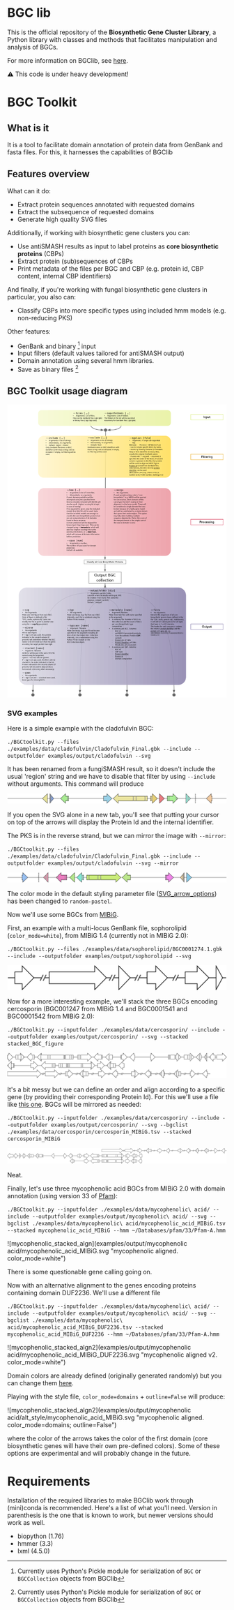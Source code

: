 # BGC lib

This is the official repository of the **Biosynthetic Gene Cluster Library**, a Python library with classes and methods that facilitates manipulation and analysis of BGCs.

For more information on BGClib, see [here](./BGClib/Readme.md).

:warning: This code is under heavy development!

# BGC Toolkit

## What is it

It is a tool to facilitate domain annotation of protein data from GenBank and fasta files. For this, it harnesses the capabilities of BGClib

## Features overview

What can it do:

* Extract protein sequences annotated with requested domains
* Extract the subsequence of requested domains
* Generate high quality SVG files

Additionally, if working with biosynthetic gene clusters you can:

* Use antiSMASH results as input to label proteins as **core biosynthetic proteins** (CBPs)
* Extract protein (sub)sequences of CBPs
* Print metadata of the files per BGC and CBP (e.g. protein id, CBP content, internal CBP identifiers)
        
And finally, if you're working with fungal biosynthetic gene clusters in particular, you also can:

* Classify CBPs into more specific types using included hmm models (e.g. non-reducing PKS)

Other features:

* GenBank and binary [^1] input 
* Input filters (default values tailored for antiSMASH output)
* Domain annotation using several hmm libraries.
* Save as binary files [^1]

[^1]: Currently uses Python's Pickle module for serialization of `BGC` or `BGCCollection` objects from BGClib

## BGC Toolkit usage diagram

![BGC toolkit usage diagram](./BGCtoolkit_diagram.png)

### SVG examples

Here is a simple example with the cladofulvin BGC:

```
./BGCtoolkit.py --files ./examples/data/cladofulvin/Cladofulvin_Final.gbk --include --outputfolder examples/output/cladofulvin --svg
```

It has been renamed from a fungiSMASH result, so it doesn't include the usual 'region' string and we have to disable that filter by using `--include` without arguments. This command will produce

![Cladofulvin_Final](examples/output/cladofulvin/Cladofulvin_Final.svg "Cladofulvin. color_mode=random-pastel")

If you open the SVG alone in a new tab, you'll see that putting your cursor on top of the arrows will display the Protein Id and the internal identifier.

The PKS is in the reverse strand, but we can mirror the image with `--mirror`:

```
./BGCtoolkit.py --files ./examples/data/cladofulvin/Cladofulvin_Final.gbk --include --outputfolder examples/output/cladofulvin --svg --mirror
```

![Cladofulvin_Final mirrored](examples/output/cladofulvin/Cladofulvin_Final_m.svg "Cladofulvin mirrored. color_mode=random-pastel")

The color mode in the default styling parameter file ([SVG_arrow_options](./SVG_arrow_options.cfg)) has been changed to `random-pastel`.

Now we'll use some BGCs from [MIBiG](https://mibig.secondarymetabolites.org/).

First, an example with a multi-locus GenBank file, sophorolipid (`color_mode=white`), from MIBiG 1.4 (currently not in MIBiG 2.0):

```
./BGCtoolkit.py --files ./examples/data/sophorolipid/BGC0001274.1.gbk --include --outputfolder examples/output/sophorolipid --svg
```

![sophorolipid_multi_locus](examples/output/sophorolipid/BGC0001274.1.svg "sophorolipid. color_mode=white")

Now for a more interesting example, we'll stack the three BGCs encoding cercosporin (BGC001247 from MIBiG 1.4 and BGC0001541 and BGC0001542 from MIBiG 2.0):

```
./BGCtoolkit.py --inputfolder ./examples/data/cercosporin/ --include --outputfolder examples/output/cercosporin/ --svg --stacked stacked_BGC_figure
```

![cercosporin_stacked](examples/output/cercosporin/stacked_BGC_figure.svg "cercosporin. color_mode=white")

It's a bit messy but we can define an order and align according to a specific gene (by providing their corresponding Protein Id). For this we'll use a file like [this one](examples/data/cercosporin/cercosporin_MIBiG.tsv). BGCs will be mirrored as needed:

```
./BGCtoolkit.py --inputfolder ./examples/data/cercosporin/ --include --outputfolder examples/output/cercosporin/ --svg --bgclist ./examples/data/cercosporin/cercosporin_MIBiG.tsv --stacked cercosporin_MIBiG
```

![cercosporin_stacked_algn](examples/output/cercosporin/cercosporin_MIBiG.svg "cercosporin aligned. color_mode=white")

Neat.

Finally, let's use three mycophenolic acid BGCs from MIBiG 2.0 with domain annotation (using version 33 of [Pfam](https://pfam.xfam.org/)):

```
./BGCtoolkit.py --inputfolder ./examples/data/mycophenolic\ acid/ --include --outputfolder examples/output/mycophenolic\ acid/ --svg --bgclist ./examples/data/mycophenolic\ acid/mycophenolic_acid_MIBiG.tsv --stacked mycophenolic_acid_MIBiG --hmm ~/Databases/pfam/33/Pfam-A.hmm
```

![mycophenolic_stacked_algn](examples/output/mycophenolic acid/mycophenolic_acid_MIBiG.svg "mycophenolic aligned. color_mode=white")

There is some questionable gene calling going on.

Now with an alternative alignment to the genes encoding proteins containing domain DUF2236. We'll use a different file

```
./BGCtoolkit.py --inputfolder ./examples/data/mycophenolic\ acid/ --include --outputfolder examples/output/mycophenolic\ acid/ --svg --bgclist ./examples/data/mycophenolic\ acid/mycophenolic_acid_MIBiG_DUF2236.tsv --stacked mycophenolic_acid_MIBiG_DUF2236 --hmm ~/Databases/pfam/33/Pfam-A.hmm
```

![mycophenolic_stacked_algn2](examples/output/mycophenolic acid/mycophenolic_acid_MIBiG_DUF2236.svg "mycophenolic aligned v2. color_mode=white")

Domain colors are already defined (originally generated randomly) but you can change them [here](BGClib/data/domain_color_file_ID.tsv).

Playing with the style file, `color_mode=domains` + `outline=False` will produce:

![mycophenolic_stacked_algn2](examples/output/mycophenolic acid/alt_style/mycophenolic_acid_MIBiG.svg "mycophenolic aligned. color_mode=domains; outline=False")

where the color of the arrows takes the color of the first domain (core biosynthetic genes will have their own pre-defined colors). Some of these options are experimental and will probably change in the future.


# Requirements

Installation of the required libraries to make BGClib work through (mini)conda is recommended. Here's a list of what you'll need. Version in parenthesis is the one that is known to work, but newer versions should work as well.

* biopython (1.76)
* hmmer (3.3)
* lxml (4.5.0)
